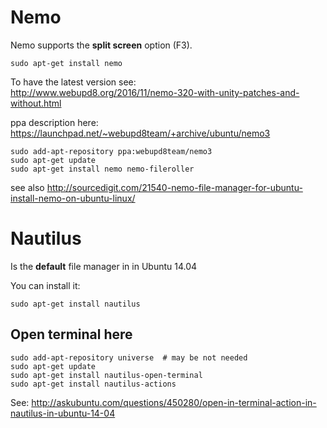 Nemo
===================================================

Nemo supports the __split screen__ option (F3).

    sudo apt-get install nemo

To have the latest version see:  
<http://www.webupd8.org/2016/11/nemo-320-with-unity-patches-and-without.html>

ppa description here: <https://launchpad.net/~webupd8team/+archive/ubuntu/nemo3>


    sudo add-apt-repository ppa:webupd8team/nemo3
    sudo apt-get update
    sudo apt-get install nemo nemo-fileroller

see also <http://sourcedigit.com/21540-nemo-file-manager-for-ubuntu-install-nemo-on-ubuntu-linux/>


Nautilus
========

Is the __default__ file manager in in Ubuntu 14.04

You can install it:

    sudo apt-get install nautilus



Open terminal here
------------------

```
sudo add-apt-repository universe  # may be not needed
sudo apt-get update
sudo apt-get install nautilus-open-terminal
sudo apt-get install nautilus-actions
```

See: 
<http://askubuntu.com/questions/450280/open-in-terminal-action-in-nautilus-in-ubuntu-14-04>
